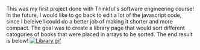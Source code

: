 This was my first project done with Thinkful's software engineering course! In the future, I would like to go back to edit a lot of the javascript code, since I beleive I could do a better job of making it shorter and more compact. 
The goal was to create a library page that would sort different catogories of books that were placed in arrays to be sorted. The end result is below!
[![Library.gif](https://i.postimg.cc/T2txYhfj/Library.gif)](https://postimg.cc/yW3tL1JW)
